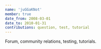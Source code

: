 ```yaml
---
name: 'juGGaKNot'
member: true
date_from: 2008-03-01
date_to: 2010-01-31
contributions: question, test, tutorial
---
```

Forum, community relations, testing, tutorials.
